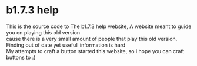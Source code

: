 # b1.7.3 help
This is the source code to The b1.7.3 help website, A website meant to guide you on playing this old version <br>
cause there is a very small amount of people that play this old version, Finding out of date yet usefull information is hard <br>
My attempts to craft a button started this website, so i hope you can craft buttons to :)
